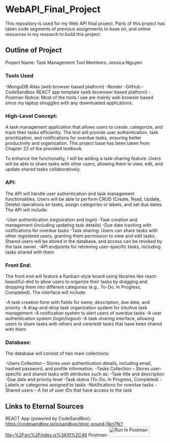 # WebAPI_Final_Project
This repository is used for my Web API final project. Parts of this project has taken code segments of previous assignments to base on, and online resources in my research to build this project.

## Outline of Project
Project Name: Task Management Tool
Members: Jessica Nguyen

### Tools Used
-MongoDB Atlas (web browser based platform)
-Render
-GitHub
-CodeSandbox REACT app template (web browswer based platform)
-Postman
Notice: Most of the tools I use are mainly web browser based since my laptop struggles with any downloaded applications.

### High-Level Concept:
A task management application that allows users to create, categorize, and track their tasks efficiently. The tool will provide user authentication, task prioritization, and notifications for overdue tasks, ensuring better productivity and organization. This project base has been taken from Chapter 22 of the provided textbook.

To enhance the functionality, I will be adding a task-sharing feature. Users will be able to share tasks with other users, allowing them to view, edit, and update shared tasks collaboratively.

### API:
The API will handle user authentication and task management functionalities. Users will be able to perform CRUD (Create, Read, Update, Delete) operations on tasks, assign categories or labels, and set due dates. The API will include:

-User authentication (registration and login)
-Task creation and management (including updating task details)
-Due date tracking with notifications for overdue tasks
-Task sharing: Users can share tasks with other registered users, granting them permission to view and edit tasks. Shared users will be stored in the database, and access can be revoked by the task owner.
-API endpoints for retrieving user-specific tasks, including tasks shared with them

### Front End:
The front end will feature a Kanban-style board using libraries like react-beautiful-dnd to allow users to organize their tasks by dragging and dropping them into different categories (e.g., To-Do, In Progress, Completed). The interface will include:

-A task creation form with fields for name, description, due date, and priority
-A drag-and-drop task organization system for intuitive task management
-A notification system to alert users of overdue tasks
-A user authentication system (login/logout)
-A task-sharing interface, allowing users to share tasks with others and view/edit tasks that have been shared with them

### Database:
The database will consist of two main collections:

-Users Collection – Stores user authentication details, including email, hashed password, and profile information.
-Tasks Collection – Stores user-specific and shared tasks with attributes such as:
-Task title and description
-Due date and priority level
-Task status (To-Do, In Progress, Completed)
-Labels or categories assigned to tasks
-Notifications for overdue tasks
-Shared users – A list of user IDs that have access to the task


## Links to Eternal Sources
REACT App (powered by CodeSandBox): https://codesandbox.io/p/sandbox/stoic-sound-5kn7fk?file=%2Fsrc%2Findex.js%3A10%2C46
Postman: [<img src="https://run.pstmn.io/button.svg" alt="Run In Postman" style="width: 128px; height: 32px;">](https://app.getpostman.com/run-collection/41738051-7a7f71fd-afcb-44c9-9173-5518a9ad0d00?action=collection%2Ffork&source=rip_markdown&collection-url=entityId%3D41738051-7a7f71fd-afcb-44c9-9173-5518a9ad0d00%26entityType%3Dcollection%26workspaceId%3Da4250de4-ab16-4e10-864c-e1bf56c53dd0)
